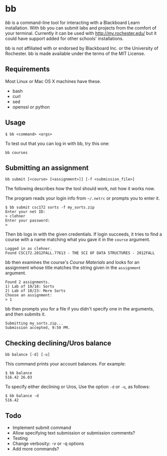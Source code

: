 bb
==

*bb* is a command-line tool for interacting with a Blackboard Learn
installation. With bb you can submit labs and projects from the comfort of your
terminal. Currently it can be used with http://my.rochester.edu/ but it could
have support added for other schools' installations.

bb is not affiliated with or endorsed by Blackboard Inc. or the University of
Rochester. bb is made available under the terms of the MIT License.

Requirements
------------

Most Linux or Mac OS X machines have these.

- bash
- curl
- sed
- openssl or python

Usage
-----

    $ bb <command> <args>

To test out that you can log in with bb, try this one:

    bb courses

Submitting an assignment
------------------------

    bb submit [<course> [<assignment>]] [-f <submission_file>]

The following describes how the tool should work, not how it works now.

The program reads your login info from `~/.netrc` or prompts you
to enter it.

    $ bb submit csc172 sorts -f my_sorts.zip
    Enter your net ID:
    > clehner
    Enter your password:
    >

Then bb logs in with the given credentials. If login succeeds, it tries to
find a course with a name matching what you gave it in the `course` argument.

    Logged in as clehner.
    Found CSC172.2012FALL.77613 - THE SCI OF DATA STRUCTURES - 2012FALL

bb then examines the course's _Course Materials_ and looks for an assignment
whose title matches the string given in the `assignment` argument.

    Found 2 assignments.
    1) Lab of 10/18: Sorts
    2) Lab of 10/23: More Sorts
    Choose an assignment:
    > 1

bb then prompts you for a file if you didn't specify one in the arguments, and
then submits it.

    Submitting my_sorts.zip...
    Submission accepted, 9:59 PM.

Checking declining/Uros balance
------------------------------

    bb balance [-d] [-u]

This command prints your account balances. For example:

    $ bb balance
    516.42 26.03

To specify either declining or Uros, Use the option `-d` or `-u`, as follows:

    $ bb balance -d
    516.42

Todo
----

- Implement submit command
- Allow specifying text submission or submission comments?
- Testing
- Change verbosity: -v or -q options
- Add more commands?
